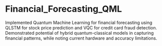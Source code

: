 # Financial_Forecasting_QML
Implemented Quantum Machine Learning for financial forecasting using QLSTM for stock price prediction and VQC for credit card fraud detection. Demonstrated potential of hybrid quantum-classical models in capturing financial patterns, while noting current hardware and accuracy limitations.
